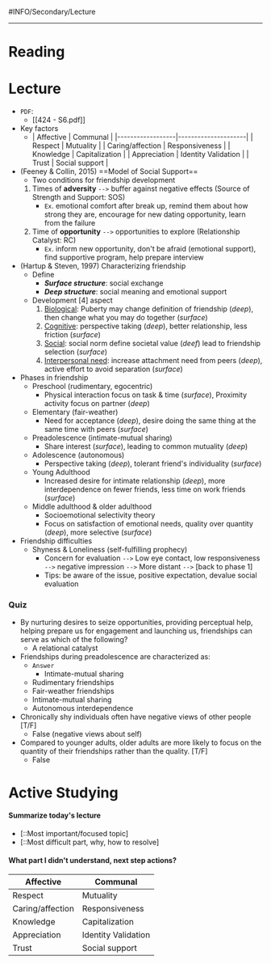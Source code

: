 #INFO/Secondary/Lecture 

---

# Reading


# Lecture

- `PDF`:
    - [[424 - S6.pdf]]
- Key factors
    - | Affective        | Communal            |
    |------------------|---------------------|
    | Respect          | Mutuality           |
    | Caring/affection | Responsiveness      |
    | Knowledge        | Capitalization      |
    | Appreciation     | Identity Validation |
    | Trust            | Social support      |
- (Feeney & Collin, 2015) ==Model of Social Support==
    - Two conditions for friendship development
    1. Times of **adversity** `-->` buffer against negative effects (Source of Strength and Support: SOS)
        - `Ex`. emotional comfort after break up, remind them about how strong they are, encourage for new dating opportunity, learn from the failure
    2. Time of **opportunity** `-->` opportunities to explore (Relationship Catalyst: RC)
        - `Ex`. inform new opportunity, don't be afraid (emotional support), find supportive program, help prepare interview
- (Hartup & Steven, 1997) Characterizing friendship
    - Define 
        - **_Surface structure_**: social exchange
        - **_Deep structure_**: social meaning and emotional support
    - Development [4] aspect
        1. <u>Biological</u>: Puberty may change definition of friendship (*deep*), then change what you may do together (*surface*)
        2. <u>Cognitive</u>: perspective taking (*deep*), better relationship, less friction (*surface*)
        3. <u>Social</u>: social norm define societal value (*deef*) lead to friendship selection (*surface*)
        4. <u>Interpersonal need</u>: increase attachment need from peers (*deep*), active effort to avoid separation (*surface*)
- Phases in friendship
    - Preschool (rudimentary, egocentric)
        - Physical interaction focus on task & time (*surface*), Proximity activity focus on partner (*deep*)
    - Elementary (fair-weather)
        - Need for acceptance (*deep*), desire doing the same thing at the same time with peers (*surface*)
    - Preadolescence (intimate-mutual sharing)
        - Share interest (*surface*), leading to common mutuality (*deep*)
    - Adolescence (autonomous)
        - Perspective taking (*deep*), tolerant friend's individuality (*surface*)
    - Young Adulthood
        - Increased desire for intimate relationship (*deep*), more interdependence on fewer friends, less time on work friends (*surface*)
    - Middle adulthood & older adulthood
        - Socioemotional selectivity theory
        - Focus on satisfaction of emotional needs, quality over quantity (*deep*), more selective (*surface*)
- Friendship difficulties
    - Shyness & Loneliness (self-fulfilling prophecy)
        - Concern for evaluation `-->` Low eye contact, low responsiveness `-->` negative impression `-->` More distant `-->` [back to phase 1]
        - Tips: be aware of the issue, positive expectation, devalue social evaluation

### Quiz

- By nurturing desires to seize opportunities, providing perceptual help, helping prepare us for engagement and launching us, friendships can serve as which of the following?
    - A relational catalyst
- Friendships during preadolescence are characterized as:
    - `Answer`
        - Intimate-mutual sharing
    - Rudimentary friendships
    - Fair-weather friendships
    - Intimate-mutual sharing
    - Autonomous interdependence
- Chronically shy individuals often have negative views of other people [T/F]
    - False (negative views about self)
- Compared to younger adults, older adults are more likely to focus on the quantity of their friendships rather than the quality. [T/F]
    - False

# Active Studying

#### Summarize today's lecture

- [::Most important/focused topic]
- [::Most difficult part, why, how to resolve]

#### What part I didn't understand, next step actions?

| Affective        | Communal            |
|------------------|---------------------|
| Respect          | Mutuality           |
| Caring/affection | Responsiveness      |
| Knowledge        | Capitalization      |
| Appreciation     | Identity Validation |
| Trust            | Social support      |

